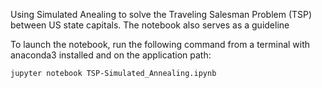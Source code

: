 Using Simulated Anealing to solve the Traveling Salesman Problem (TSP) between US state capitals. The notebook also serves as a guideline

To launch the notebook, run the following command from a terminal with anaconda3 installed and on the application path:

    jupyter notebook TSP-Simulated_Annealing.ipynb
